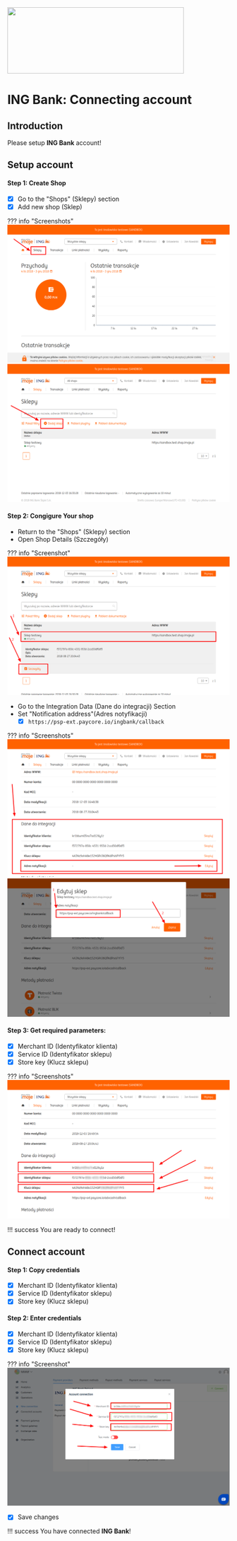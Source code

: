 <img src="https://static.openfintech.io/payment_providers/ingbankpl/logo.svg" width="400px" height="150px">

# ING Bank: Connecting account

## Introduction

Please setup **ING Bank** account!

## Setup account

#### Step 1: Create Shop
- [x] Go to the "Shops" (Sklepy) section
- [x] Add new shop (Sklep)

??? info "Screenshots"
    [![Step 1](images/ingbank-step1_1.png)](images/ingbank-step1_1.png)
    [![Step 1](images/ingbank-step1_2.png)](images/ingbank-step1_2.png)

#### Step 2: Congigure Your shop

- Return to the "Shops" (Sklepy) section
- Open Shop Details (Szczegóły)

??? info "Screenshot"
    [![Step 2](images/ingbank-step2_1.png)](images/ingbank-step2_1.png)

- Go to the Integration Data (Dane do integracji) Section
- Set "Notification address"(Adres notyfikacji)
    - [x] ```https://psp-ext.paycore.io/ingbank/callback```

??? info "Screenshots"
    [![Step 2](images/ingbank-step2_2.png)](images/ingbank-step2_2.png)
    [![Step 2](images/ingbank-step2_3.png)](images/ingbank-step2_3.png)

#### Step 3: Get required parameters:
- [x] Merchant ID (Identyfikator klienta)
- [x] Service ID (Identyfikator sklepu)
- [x] Store key (Klucz sklepu) 

??? info "Screenshots"
    [![Step 2](images/ingbank-step3.png)](images/ingbank-step3.png)

!!! success
    You are ready to connect!
    
## Connect account

#### Step 1: Copy credentials

- [x] Merchant ID (Identyfikator klienta)
- [x] Service ID (Identyfikator sklepu)
- [x] Store key (Klucz sklepu)

#### Step 2: Enter credentials

- [x] Merchant ID (Identyfikator klienta)
- [x] Service ID (Identyfikator sklepu)
- [x] Store key (Klucz sklepu)

??? info "Screenshot"
    [![Step 2](images/ingbank-step_connect.png)](images/4bill-step_connect.png)
    
- [x] Save changes

!!! success
    You have connected **ING Bank**!
